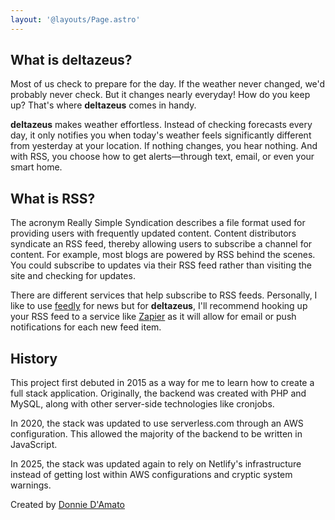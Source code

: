 ```yaml
---
layout: '@layouts/Page.astro'
---
```


## What is deltazeus?

Most of us check to prepare for the day. If the weather never changed, we'd probably never check. But it changes nearly everyday! How do you keep up? That's where **deltazeus** comes in handy.

**deltazeus** makes weather effortless. Instead of checking forecasts every day, it only notifies you when today's weather feels significantly different from yesterday at your location. If nothing changes, you hear nothing. And with RSS, you choose how to get alerts—through text, email, or even your smart home.

## What is RSS?

The acronym Really Simple Syndication describes a file format used for providing users with frequently updated content. Content distributors syndicate an RSS feed, thereby allowing users to subscribe a channel for content. For example, most blogs are powered by RSS behind the scenes. You could subscribe to updates via their RSS feed rather than visiting the site and checking for updates.

There are different services that help subscribe to RSS feeds. Personally, I like to use [feedly](https://feedly.com) for news but for **deltazeus**, I'll recommend hooking up your RSS feed to a service like [Zapier](https://zapier.com/) as it will allow for email or push notifications for each new feed item.

## History

This project first debuted in 2015 as a way for me to learn how to create a full stack application. Originally, the backend was created with PHP and MySQL, along with other server-side technologies like cronjobs.

In 2020, the stack was updated to use serverless.com through an AWS configuration. This allowed the majority of the backend to be written in JavaScript.

In 2025, the stack was updated again to rely on Netlify's infrastructure instead of getting lost within AWS configurations and cryptic system warnings.

Created by [Donnie D'Amato](https://donnie.damato.design)